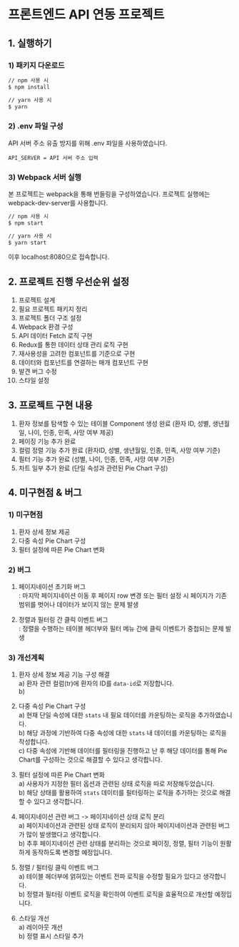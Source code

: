 # 프론트엔드 API 연동 프로젝트

## 1. 실행하기

### 1) 패키지 다운로드

```bash
// npm 사용 시
$ npm install

// yarn 사용 시
$ yarn
```

### 2) .env 파일 구성

API 서버 주소 유출 방지를 위해 .env 파일을 사용하였습니다.

```text
API_SERVER = API 서버 주소 입력
```

### 3) Webpack 서버 실행

본 프로젝트는 webpack을 통해 번들링을 구성하였습니다.
프로젝트 실행에는 webpack-dev-server를 사용합니다.

```bash
// npm 사용 시
$ npm start

// yarn 사용 시
$ yarn start
```

이후 localhost:8080으로 접속합니다.

## 2. 프로젝트 진행 우선순위 설정

1. 프로젝트 설계
2. 필요 프로젝트 패키지 정리
3. 프로젝트 폴더 구조 설정
4. Webpack 환경 구성
5. API 데이터 Fetch 로직 구현
6. Redux를 통한 데이터 상태 관리 로직 구현
7. 재사용성을 고려한 컴포넌트를 기준으로 구현
8. 데이터와 컴포넌트를 연결하는 매개 컴포넌트 구현
9. 발견 버그 수정
10. 스타일 설정

## 3. 프로젝트 구현 내용

1. 환자 정보를 탐색할 수 있는 테이블 Component 생성 완료 (환자 ID, 성별, 생년월일, 나이, 인종, 민족, 사망 여부 제공)
2. 페이징 기능 추가 완료
3. 컬럼 정렬 기능 추가 완료 (환자ID, 성별, 생년월일, 인종, 민족, 사망 여부 기준)
4. 필터 기능 추가 완료 (성별, 나이, 인종, 민족, 사망 여부 기준)
5. 차트 일부 추가 완료 (단일 속성과 관련된 Pie Chart 구성)

## 4. 미구현점 & 버그

### 1) 미구현점

1. 환자 상세 정보 제공
2. 다중 속성 Pie Chart 구성
3. 필터 설정에 따른 Pie Chart 변화

### 2) 버그

1. 페이지네이션 초기화 버그 <br/>
 : 마지막 페이지네이션 이동 후 페이지 row 변경 또는 필터 설정 시 페이지가 기존 범위를 벗어나 데이터가 보이지 않는 문제 발생

2. 정렬과 필터링 간 클릭 이벤트 버그 <br />
 : 정렬을 수행하는 테이블 헤더부와 필터 메뉴 간에 클릭 이벤트가 중첩되는 문제 발생

### 3) 개선계획

1. 환자 상세 정보 제공 기능 구성 해결 <br />
   a) 환자 관련 컬럼(tr)에 환자의 ID를 `data-id`로 저장합니다. <br />
   b) 

2. 다중 속성 Pie Chart 구성 <br />
   a) 현재 단일 속성에 대한 `stats` 내 필요 데이터를 카운팅하는 로직을 추가하였습니다. <br />
   b) 해당 과정에 기반하여 다중 속성에 대한 `stats` 내 데이터를 카운팅하는 로직을 작성합니다. <br />
   c) 다중 속성에 기반해 데이터를 필터링을 진행하고 난 후 해당 데이터를 통해 Pie Chart를 구성하는 것으로 해결할 수 있다고 생각합니다. <br />

3. 필터 설정에 따른 Pie Chart 변화 <br />
   a) 사용자가 지정한 필터 옵션과 관련된 상태 로직을 따로 저장해두었습니다. <br />
   b) 해당 상태를 활용하여 `stats` 데이터를 필터링하는 로직을 추가하는 것으로 해결할 수 있다고 생각합니다. <br />

4. 페이지네이션 관련 버그 -> 페이지네이션 상태 로직 분리 <br />
   a) 페이지네이션과 관련된 상태 로직이 분리되지 않아 페이지네이션과 관련된 버그가 많이 발생했다고 생각합니다. <br />
   b) 추후 페이지네이션 관련 상태를 분리하는 것으로 페이징, 정렬, 필터 기능이 원활하게 동작하도록 변경할 예정입니다.

5. 정렬 / 필터링 클릭 이벤트 버그 <br />
   a) 테이블 헤더부에 얽혀있는 이벤트 전파 로직을 수정할 필요가 있다고 생각합니다. <br />
   b) 정렬과 필터링 이벤트 로직을 확인하여 이벤트 로직을 효율적으로 개선할 예정입니다. <br />

6. 스타일 개선 <br />
   a) 레이아웃 개선 <br />
   b) 정렬 표시 스타일 추가 <br />
